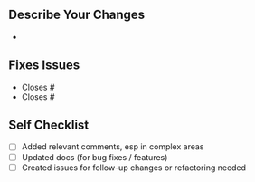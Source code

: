 ## Describe Your Changes

-

## Fixes Issues

- Closes #
- Closes #

## Self Checklist

- [ ] Added relevant comments, esp in complex areas
- [ ] Updated docs (for bug fixes / features)
- [ ] Created issues for follow-up changes or refactoring needed
